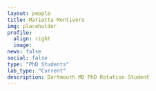 ```yaml
---
layout: people
title: Marietta Montivero
img: placeholder
profile:
  align: right
  image:
news: false
social: false
type: "PhD Students"
lab_type: "Current"
description: Dartmouth MD PhD Rotation Student
---
```

